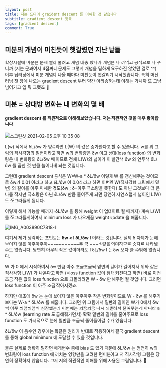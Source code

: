 ```yaml
---
layout: post
title: 저는 드디어 graident descent 를 이해한 것 같습니다
subtitle: gradient descent 뒷북
tags: [gradient descent]
comment: True
---
```


## 미분의 개념이 미친듯이 햇갈렸던 지난 날들

학창시절에 미분은 문제 빨리 풀려고 개념 대충 봤다가 개념은 다 까먹고 공식으로 다 푸니까 (저는 문과여서 4점짜리 문제도 그렇게 개념을 딥하게 요구하진 않았던 걸로 ^^) 이후 딥러닝에서 미분 개념이 나올 때마다 미친듯이 햇갈리기 시작했습니다. 특히 머신러닝 첫 장에 나오는 gradient descent 부터 약간 아리송하는데 이해는 가니까 또 그냥 넘어가고 옙 뭐 그랬죠 🤫

## 미분 = 상대방 변화는 내 변화의 몇 배

#### gradient descent 를 직관적으로 이해해보았습니다. 저는 직관적인 것을 매우 좋아합니다

![스크린샷 2021-02-05 오후 10 35 08](https://user-images.githubusercontent.com/67775336/107040326-6ba30080-6802-11eb-9edf-a3cd034e327a.png)

L(w) 식에서 δL/δw 가 양수라면 L(W) 의 값은 증가한다고 할 수 있습니다. w를 위 그림의 직사각형의 밑변이라고 하면 w의 변화량은 δw 이고 상대(loss function) 의 변화량은 내 변화량의 δL/δw 배 이므로 전체 L(W)의 넓이가 이 빨간색 δw 와 연두색 δL/δw 를 곱한 것 만큼 늘어나게 되는 것입니다. 



그런데 gradient descent 공식은 W=W-a * δL/δw  이렇게 W 를 갱신해주는 것이므로 δw가 0.01 이라고 하고 δL/δw  이 0.04 라고 하면 이번엔 W(직사각형 그림에서 밑변) 의 길이를 아주 미세한 정도(δw ; δ=아주 극소량을 뜻한다) 도 아닌 그것보다 더 큰 나름 작지만 극소량은 아닌 δL/δw 만큼 줄여주게 되면 당연히 자연스럽게 넓이인 L(W)도 쪼그라들게 됩니다. 



이렇게 해서 가능할 때까지 (δL/δw 을 통해 weight 이 업데이트 될 때까지) 계속 L(W) 를 쪼그라들게하여서 minimum loss 가 나오게끔 weight update 을 해줍니다. 

![IMG_A003890C7818-1](https://user-images.githubusercontent.com/67775336/107039142-d4897900-6800-11eb-9705-da220807a330.jpeg)

여기서 제가 생각하는 포인트는 **δw < I δL/δw I** 이라는 것입니다. 실제 δ 자체가 눈에 보이지 않은 아주아주아~~~~~~~~~~~주 극 ~~~소량을 의미하므로 숫자로 나타낼 수도 없습니다. 당연히 아무리 작은 값이더라도 I δL/δw I 는 δw 보다 클 수밖에 없습니다. 

W 가 0 에서 시작하여서 δw 만큼 아주 조금조금씩 밑변의 길이가 길어져서 위와 같은 직사각형 L(W) 가 나온다고 하면 (=loss function 값이 점차 커진다고 하면) 바로 이전 조금 작은 값의 loss function 으로 되돌리려면 W - δw 만 해주면 될 것입니다. 그러면 loss function 이 아주 조금 작아지겠죠. 

하지만 애초에 δw 는 눈에 보이지 않은 아주아주 작은 변화량이므로 W - δw 를 해주기 보다는 W-a * δL/δw 를 해줍니다. 그러면 위 그림에서 밑변의 길이인 W가 0에서 δw 씩 아주 쬐끔쬐끔식 성장했는데 이번에는 쬐끔쬐금 다시 되돌려서 줄여주는게 아니라 a * δL/δw (learning rate 도 곱해줘가면서) 확확 밑변의 길이를 줄여주므로 loss function 도 가시적으로 눈에 띌만큼 조금씩 줄어들어갈 수가 있습니다. 

δL/δw 이 음수인 경우에는 똑같은 원리가 반대로 적용하여서 결국 gradient descent 를 통해 global minimum 에 도달할 수 있을 것입니다. 

물론 실제로 정확히 말하면 매개변수 중에 bias 도 있기 때문에 δL/δw 는 엄연히 w의 변화량이 loss function 에 끼치는 영향만을 고려한 편미분이고 저 직사각형 그림은 당연히 정확하지 않습니다. 그저 저의 직관적인 이해를 위해 사용된 그림입니다. 😬 

#### 

